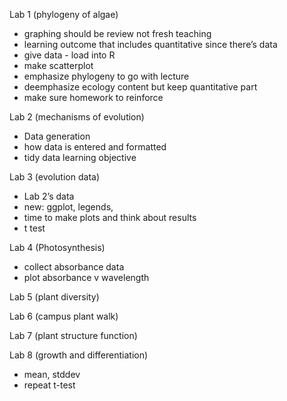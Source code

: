 Lab 1 (phylogeny of algae)

- graphing should be review not fresh teaching
- learning outcome that includes quantitative since there’s data
- give data - load into R
- make scatterplot
- emphasize phylogeny to go with lecture
- deemphasize ecology content but keep quantitative part
- make sure homework to reinforce

Lab 2 (mechanisms of evolution)

- Data generation
- how data is entered and formatted
- tidy data learning objective

Lab 3 (evolution data)

- Lab 2’s data
- new: ggplot, legends, 
- time to make plots and think about results
- t test

Lab 4 (Photosynthesis)

- collect absorbance data
- plot absorbance v wavelength

Lab 5 (plant diversity)

Lab 6 (campus plant walk)

Lab 7 (plant structure function)

Lab 8 (growth and differentiation)

- mean, stddev
- repeat t-test